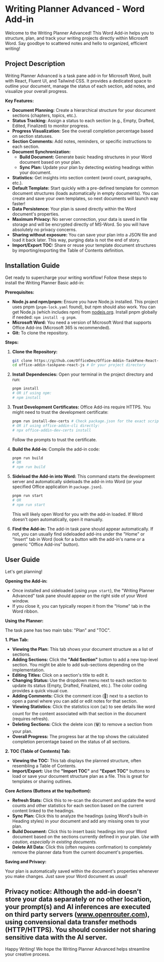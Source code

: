 # Writing Planner Advanced - Word Add-in

Welcome to the Writing Planner Advanced! This Word Add-in helps you to structure, plan, and track your writing projects directly within Microsoft Word. Say goodbye to scattered notes and hello to organized, efficient writing!

## Project Description

Writing Planner Advanced is a task pane add-in for Microsoft Word, built with React, Fluent UI, and Tailwind CSS. It provides a dedicated space to outline your document, manage the status of each section, add notes, and visualize your overall progress.

**Key Features:**

*   **Document Planning:** Create a hierarchical structure for your document sections (chapters, topics, etc.).
*   **Status Tracking:** Assign a status to each section (e.g., Empty, Drafted, Edited, Finalized) to monitor progress.
*   **Progress Visualization:** See the overall completion percentage based on section statuses.
*   **Section Comments:** Add notes, reminders, or specific instructions to each section.
*   **Document Synchronization:**
    *   **Build Document:** Generate basic heading structures in your Word document based on your plan.
    *   **Sync Plan:** Update your plan by detecting existing headings within your document.
*   **Statistics:** Get insights into section content (word count, paragraphs, etc.).
*   **Default Template:** Start quickly with a pre-defined template for common document structures (loads automatically in empty documents). You can create and save your own templates, so next documents will launch way faster!
*   **Data Persistence:** Your plan is saved directly within the Word document's properties.
*   **Maximum Privacy:** No server connection, your data is saved in file storage and will be encrypted directly of MS-Word. So you will have absolutely no privacy concerns.
*   **Sharing without exposure:** You can save your plan into a JSON file and load it back later. This way, purging data is not the end of story.
*   **Import/Export TOC:** Share or reuse your template document structures by importing/exporting the Table of Contents definition.

## Installation Guide

Get ready to supercharge your writing workflow! Follow these steps to install the Writing Planner Basic add-in:

**Prerequisites:**

*   **Node.js and npm/pnpm:** Ensure you have Node.js installed. This project uses pnpm (`pnpm-lock.yaml` found), but npm should also work. You can get Node.js (which includes npm) from [nodejs.org](https://nodejs.org/). Install pnpm globally if needed: `npm install -g pnpm`.
*   **Microsoft Word:** You need a version of Microsoft Word that supports Office Add-ins (Microsoft 365 is recommended).
*   **Git:** To clone the repository.

**Steps:**

1.  **Clone the Repository:**
    ```bash
    git clone https://github.com/OfficeDev/Office-Addin-TaskPane-React-JS.git # Or your specific repo URL
    cd office-addin-taskpane-react-js # Or your project directory
    ```

2.  **Install Dependencies:**
    Open your terminal in the project directory and run:
    ```bash
    pnpm install
    # OR if using npm:
    # npm install
    ```

3.  **Trust Development Certificates:**
    Office Add-ins require HTTPS. You might need to trust the development certificate:
    ```bash
    pnpm run install-dev-certs # Check package.json for the exact script if different
    # OR if using office-addin-cli directly:
    # npx office-addin-dev-certs install
    ```
    Follow the prompts to trust the certificate.

4.  **Build the Add-in:**
    Compile the add-in code:
    ```bash
    pnpm run build
    # OR
    # npm run build
    ```

5.  **Sideload the Add-in into Word:**
    This command starts the development server and automatically sideloads the add-in into Word (or your specified Office application in `package.json`).
    ```bash
    pnpm run start
    # OR
    # npm run start
    ```
    This will likely open Word for you with the add-in loaded. If Word doesn't open automatically, open it manually.

6.  **Find the Add-in:** The add-in task pane should appear automatically. If not, you can usually find sideloaded add-ins under the "Home" or "Insert" tab in Word (look for a button with the add-in's name or a generic "Office Add-ins" button).

## User Guide

Let's get planning!

**Opening the Add-in:**

*   Once installed and sideloaded (using `pnpm start`), the "Writing Planner Advanced" task pane should appear on the right side of your Word window.
*   If you close it, you can typically reopen it from the "Home" tab in the Word ribbon.

**Using the Planner:**

The task pane has two main tabs: "Plan" and "TOC".

**1. Plan Tab:**

*   **Viewing the Plan:** This tab shows your document structure as a list of sections.
*   **Adding Sections:** Click the **"Add Section"** button to add a new top-level section. You might be able to add sub-sections depending on the implementation.
*   **Editing Titles:** Click on a section's title to edit it.
*   **Changing Status:** Use the dropdown menu next to each section to update its status (Empty, Drafted, Finalized, etc.). The color coding provides a quick visual cue.
*   **Adding Comments:** Click the comment icon (💬) next to a section to open a panel where you can add or edit notes for that section.
*   **Viewing Statistics:** Click the statistics icon (📊) to see details like word count for the content associated with that section in the document (requires refresh).
*   **Deleting Sections:** Click the delete icon (🗑️) to remove a section from your plan.
*   **Overall Progress:** The progress bar at the top shows the calculated completion percentage based on the status of all sections.

**2. TOC (Table of Contents) Tab:**

*   **Viewing the TOC:** This tab displays the planned structure, often resembling a Table of Contents.
*   **Import/Export:** Use the **"Import TOC"** and **"Export TOC"** buttons to load or save your document structure plan as a file. This is great for templates or sharing outlines.

**Core Actions (Buttons at the top/bottom):**

*   **Refresh Stats:** Click this to re-scan the document and update the word counts and other statistics for each section based on the current content linked to the headings.
*   **Sync Plan:** Click this to analyze the headings (using Word's built-in Heading styles) in your document and add any missing ones to your plan.
*   **Build Document:** Click this to insert basic headings into your Word document based on the sections currently defined in your plan. *Use with caution, especially in existing documents.*
*   **Delete All Data:** Click this (often requires confirmation) to completely remove the planner data from the current document's properties.

**Saving and Privacy:**

Your plan is automatically saved within the document's properties whenever you make changes. Just save your Word document as usual!

Privacy notice:
Although the add-in doesn't store your data separately or no other location, your prompt(s) and AI inferences are executed on third party servers (www.openrouter.com), using convensional data transfer methods (HTTP/HTTPS). You should consider not sharing sensitive data with the AI server.
---

Happy Writing! We hope the Writing Planner Advanced helps streamline your creative process.

